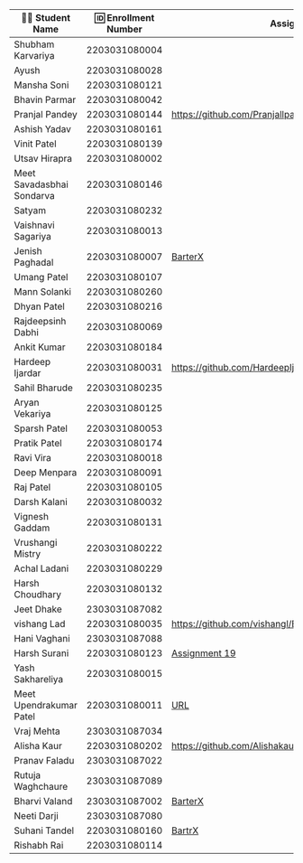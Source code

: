 | 👩‍🎓 Student Name       | 🆔 Enrollment Number | Assignment 19 URL | GitHub Repo |
|-----------------------|----------------------|-------------------|-------------|
| Shubham Karvariya     | 2203031080004        |                   |             |
| Ayush                 | 2203031080028        |                   |             |
| Mansha Soni           | 2203031080121        |                   |             |
| Bhavin Parmar         | 2203031080042        |                   |             |
| Pranjal Pandey        | 2203031080144        |https://github.com/Pranjallpandey1504/BarterX/blob/main/index.js                   |https://github.com/Pranjallpandey1504/BarterX             |
| Ashish Yadav          | 2203031080161        |                   |             |
| Vinit Patel           | 2203031080139        |                   |             |
| Utsav Hirapra         | 2203031080002        |                   |             |
| Meet Savadasbhai Sondarva | 2203031080146    |                   |             |
| Satyam                | 2203031080232        |                   |             |
| Vaishnavi Sagariya    | 2203031080013        |                   |             |
| Jenish Paghadal       | 2203031080007        | [BarterX](https://github.com/ItsJESH/BarterX/blob/main/index.js) |[GitHub](https://github.com/ItsJESH/BarterX/)             |
| Umang Patel           | 2203031080107        |                   |             |
| Mann Solanki          | 2203031080260        |                   |             |
| Dhyan Patel           | 2203031080216        |                   |             |
| Rajdeepsinh Dabhi     | 2203031080069        |                   |             |
| Ankit Kumar           | 2203031080184        |                   |             |
| Hardeep Ijardar       | 2203031080031        |https://github.com/HardeepIjardar/BarterX/blob/main/index.js|https://github.com/HardeepIjardar/BarterX|
| Sahil Bharude         | 2203031080235        |                   |             |
| Aryan Vekariya        | 2203031080125        |                   |             |
| Sparsh Patel          | 2203031080053        |                   |             |
| Pratik Patel          | 2203031080174        |                   |             |
| Ravi Vira             | 2203031080018        |                   |             |
| Deep Menpara          | 2203031080091        |                   |             |
| Raj Patel             | 2203031080105        |                   |             |
| Darsh Kalani          | 2203031080032        |                   |             |
| Vignesh Gaddam        | 2203031080131        |                   |             |
| Vrushangi Mistry      | 2203031080222        |                   |             |
| Achal Ladani          | 2203031080229        |                   |             |
| Harsh Choudhary       | 2203031080132        |                   |             |
| Jeet Dhake            | 2303031087082        |                   |             |
| vishang Lad           | 2203031080035        |https://github.com/vishangl/Barterx/blob/main/index.js|https://github.com/vishangl/Barterx|
| Hani Vaghani          | 2303031087088        |                   |             |
| Harsh Surani          | 2203031080123        | [Assignment 19](https://github.com/suraniharsh/BarterX/blob/main/index.js)                  | [GitHub](https://github.com/suraniharsh/BarterX/tree/main)             |
| Yash Sakhareliya      | 2203031080015        |                   |             |
| Meet Upendrakumar Patel | 2203031080011      |[URL](https://github.com/MeetPatel54/BarterX/blob/main/index.js)                  |[GitHub](https://github.com/MeetPatel54/BarterX.git)             |
| Vraj Mehta            | 2303031087034        |                   |             |
| Alisha Kaur           | 2203031080202        |https://github.com/Alishakaur431/BarterX/blob/main/index.js                 |  https://github.com/Alishakaur431/BarterX           |
| Pranav Faladu         | 2303031087022        |                   |             |
| Rutuja Waghchaure     | 2303031087089        |                   |             |
| Bharvi Valand         | 2303031087002        |[BarterX](https://github.com/bharvivaland/BarterX/blob/main/index.js)|[Github](https://github.com/bharvivaland/BarterX.git)|
| Neeti Darji           | 2303031087080        |                   |             |
| Suhani Tandel         | 2203031080160        | [BartrX](https://github.com/SuhaniTandel/BarterX/blob/main/index.js)| [Github](https://github.com/SuhaniTandel/BarterX)|
| Rishabh Rai           | 2203031080114        |                   |             |
